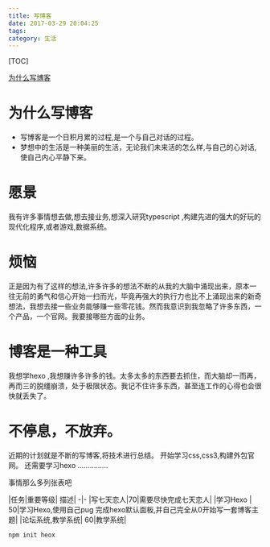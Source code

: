 ```yaml
---
title: 写博客
date: 2017-03-29 20:04:25
tags:
category: 生活
---
```

[TOC]

[为什么写博客](https://zhuanlan.zhihu.com/p/19743861?columnSlug=cnfeat)

# 为什么写博客
* 写博客是一个日积月累的过程,是一个与自己对话的过程。
* 梦想中的生活是一种美丽的生活，无论我们未来活的怎么样,与自己的心对话,使自己内心平静下来。
# 愿景
我有许多事情想去做,想去接业务,想深入研究typescript ,构建先进的强大的好玩的现代化程序,或者游戏,数据系统。
# 烦恼
正是因为有了这样的想法,许多许多的想法不断的从我的大脑中涌现出来，原本一往无前的勇气和信心开始一扫而光，毕竟再强大的执行力也比不上涌现出来的新奇想法，我想去接一些业务能够赚一些零花钱。然而我意识到我忽略了许多东西，一个产品，一个官网。我要接哪些方面的业务。
#  博客是一种工具
我想学hexo ,我想赚许多许多的钱。太多太多的东西要去抓住，而大脑却一而再，再而三的脱缰崩溃，处于极限状态。我记不住许多东西，甚至连工作的心得也会很快就丢失了。
# 不停息，不放弃。
近期的计划就是不断的写博客,将技术进行总结。 开始学习css,css3,构建外包官网。
还需要学习hexo ...............

事情那么多列张表吧

|任务|重要等级| 描述|
-|-
|写七天恋人|70|需要尽快完成七天恋人|
|学习Hexo | 50|学习Hexo,使用自己pug 完成hexo默认面板,并自己完全从0开始写一套博客主题|
|论坛系统,教学系统| 60|教学系统|
```npm
npm init heox
```

